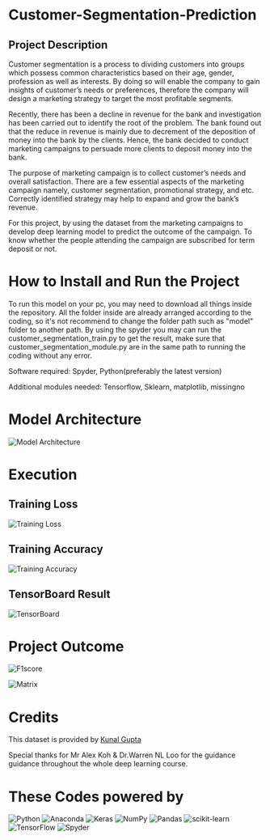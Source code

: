 # Customer-Segmentation-Prediction


## Project Description
Customer segmentation is a process to dividing customers into groups which possess common characteristics based on their age, gender, profession as well as interests. By doing so will enable the company to gain insights of customer’s needs or preferences, therefore the company will design a marketing strategy to target the most profitable segments.

Recently, there has been a decline in revenue for the bank and investigation has been carried out to identify the root of the problem. The bank found out that the reduce in revenue is mainly due to decrement of the deposition of money into the bank by the clients. Hence, the bank decided to conduct marketing campaigns to persuade more clients to deposit money into the bank.

The purpose of marketing campaign is to collect customer’s needs and overall satisfaction. There are a few essential aspects of the marketing campaign namely, customer segmentation, promotional strategy, and etc. Correctly identified strategy may help to expand and grow the bank’s revenue.

For this project, by using the dataset from the marketing campaigns to develop deep learning model to predict the outcome of the campaign. To know whether the people attending the campaign are subscribed for term deposit or not.

# How to Install and Run the Project
To run this model on your pc, you may need to download all things inside the repository. All the folder inside are already arranged according to the coding, so it's not recommend to change the folder path such as "model" folder to another path. By using the spyder you may can run the customer_segmentation_train.py to get the result, make sure that customer_segmentation_module.py are in the same path to running the coding without any error.

Software required: Spyder, Python(preferably the latest version)

Additional modules needed: Tensorflow, Sklearn, matplotlib, missingno

# Model Architecture

![Model Architecture](https://github.com/shahirilfauzan/Customer-Segmentation-Prediction/blob/3ca67432992c6d866777fd357526adaca2b06f27/static/model.png)

# Execution

## Training Loss
![Training Loss](https://github.com/shahirilfauzan/Customer-Segmentation-Prediction/blob/3ca67432992c6d866777fd357526adaca2b06f27/static/Hist_graph_loss.png)

## Training Accuracy
![Training Accuracy](https://github.com/shahirilfauzan/Customer-Segmentation-Prediction/blob/3ca67432992c6d866777fd357526adaca2b06f27/static/Hist_graph_acc.png)

## TensorBoard Result
![TensorBoard](https://github.com/shahirilfauzan/Customer-Segmentation-Prediction/blob/3ca67432992c6d866777fd357526adaca2b06f27/static/TensorBoard.PNG)

# Project Outcome
![F1score](https://github.com/shahirilfauzan/Customer-Segmentation-Prediction/blob/3ca67432992c6d866777fd357526adaca2b06f27/static/F1_Score.PNG)

![Matrix](https://github.com/shahirilfauzan/Customer-Segmentation-Prediction/blob/3ca67432992c6d866777fd357526adaca2b06f27/static/Result_Matrix.png)


# Credits
This dataset is provided by [Kunal Gupta](https://www.kaggle.com/datasets/kunalgupta2616/hackerearth-customer-segmentation-hackathon)

Special thanks for Mr Alex Koh & Dr.Warren NL Loo for the guidance guidance throughout the whole deep learning course.

# These Codes powered by
![Python](https://img.shields.io/badge/python-3670A0?style=for-the-badge&logo=python&logoColor=ffdd54)
 ![Anaconda](https://img.shields.io/badge/Anaconda-%2344A833.svg?style=for-the-badge&logo=anaconda&logoColor=white)
 ![Keras](https://img.shields.io/badge/Keras-%23D00000.svg?style=for-the-badge&logo=Keras&logoColor=white)
 ![NumPy](https://img.shields.io/badge/numpy-%23013243.svg?style=for-the-badge&logo=numpy&logoColor=white)
 ![Pandas](https://img.shields.io/badge/pandas-%23150458.svg?style=for-the-badge&logo=pandas&logoColor=white)
 ![scikit-learn](https://img.shields.io/badge/scikit--learn-%23F7931E.svg?style=for-the-badge&logo=scikit-learn&logoColor=white)
 ![TensorFlow](https://img.shields.io/badge/TensorFlow-%23FF6F00.svg?style=for-the-badge&logo=TensorFlow&logoColor=white)
![Spyder](https://img.shields.io/badge/Spyder-838485?style=for-the-badge&logo=spyder%20ide&logoColor=maroon)
